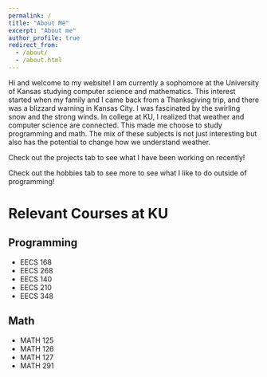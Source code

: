 ```yaml
---
permalink: /
title: "About Me"
excerpt: "About me"
author_profile: true
redirect_from: 
  - /about/
  - /about.html
---
```


Hi and welcome to my website! I am currently a sophomore at the University of Kansas studying computer science and mathematics. This interest started when my family and I came back from a Thanksgiving trip, and there was a blizzard warning in Kansas City. I was fascinated by the swirling snow and the strong winds. In college at KU, I realized that weather and computer science are connected. This made me choose to study programming and math. The mix of these subjects is not just interesting but also has the potential to change how we understand weather.

Check out the projects tab to see what I have been working on recently! 

Check out the hobbies tab to see more to see what I like to do outside of programming! 

Relevant Courses at KU
===

Programming
---
* EECS 168 
* EECS 268 
* EECS 140 
* EECS 210
* EECS 348

Math 
----
* MATH 125
* MATH 126 
* MATH 127 
* MATH 291

